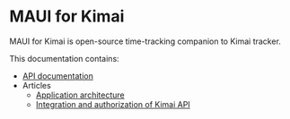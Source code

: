 # MAUI for Kimai
MAUI for Kimai is open-source time-tracking companion to Kimai tracker. 

This documentation contains:

* [API documentation](~/api/index.md)
* Articles
    * [Application architecture](~/articles/architecture.md)
    * [Integration and authorization of Kimai API](~/articles/api-integration.md)

